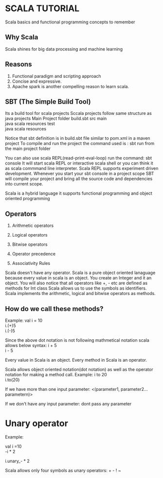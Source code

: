 # SCALA TUTORIAL
Scala basics and functional programming concepts to remember

## Why Scala
Scala shines for big data processing and machine learning

## Reasons
1. Functional paradigm and scripting approach
2. Concise and expressive.
3. Apache spark is another compelling reason to learn scala.

## SBT (The Simple Build Tool)
Its a build tool for scala projects
Sccala projects follow same structure as java projects
Main Project folder
  build.sbt
  src
      main  
          java
          scala
          resources
     test  
          java
          scala
          resources
          
 Notice that sbt definition is in build.sbt file similar to pom.xml in a maven project
To compile and run the project the command used is : sbt run from the main project folder

You can also use scala REPL(read-print-eval-loop)
run the command: sbt console
It will start scala REPL or interactive scala shell or you can think it as scala commmand line interpreter.
Scala REPL supports experiment driven development.
Whenever you start your sbt console in a project scope SBT will compile your project and bring all the source code and dependencies into current scope.

Scala is a hybrid language it supports functional programming and object oriented programming

## Operators
1. Arithmetic operators
2. Logical operators
3. Bitwise operators

1. Operator precedence
2. Associativity Rules

Scala doesn't have any operator. Scala is a pure object oriented lanaguage because every value in scala is an object.
You create an Integer and it an object.
You will also notice that all operators like +, - etc are defined as methods for Int class
Scala allows us to use the symbols as identifiers.\
Scala implements the arithmetic, logical and bitwise operators as methods.

## How do we call these methods?
Example:
val i = 10  <br />
i.(+)5  <br />
i.(-)5  <br />

Since the above dot notation is not following mathmetical notation scala allows below syntax:
i + 5  <br />
i - 5  <br />

Every value in Scala is an object.
Every method in Scala is an operator.

Scala allows object oriented notation(dot notation) as well as the operator notation for making a method call.
Example:
i to 20  <br />
i.to(20)  <br />

If we have more than one input parameter:
<object> <method>  <(parameter1, parameter2... parametern)>

If we don't have any input parameter:
dont pass any parameter

# Unary operator

Example:

val i =10  <br />
-i * 2   <br />

i.unary_- * 2  <br />

Scala allows only four symbols as unary operators: +  -  !  ~












    
 
 
 
 
 
 
 
 
 
















    



